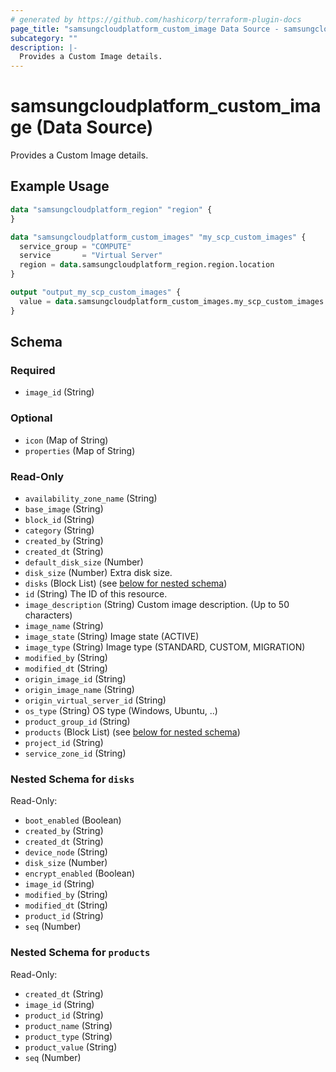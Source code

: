 ```yaml
---
# generated by https://github.com/hashicorp/terraform-plugin-docs
page_title: "samsungcloudplatform_custom_image Data Source - samsungcloudplatform"
subcategory: ""
description: |-
  Provides a Custom Image details.
---
```


# samsungcloudplatform_custom_image (Data Source)

Provides a Custom Image details.

## Example Usage

```terraform
data "samsungcloudplatform_region" "region" {
}

data "samsungcloudplatform_custom_images" "my_scp_custom_images" {
  service_group = "COMPUTE"
  service       = "Virtual Server"
  region = data.samsungcloudplatform_region.region.location
}

output "output_my_scp_custom_images" {
  value = data.samsungcloudplatform_custom_images.my_scp_custom_images
}
```

<!-- schema generated by tfplugindocs -->
## Schema

### Required

- `image_id` (String)

### Optional

- `icon` (Map of String)
- `properties` (Map of String)

### Read-Only

- `availability_zone_name` (String)
- `base_image` (String)
- `block_id` (String)
- `category` (String)
- `created_by` (String)
- `created_dt` (String)
- `default_disk_size` (Number)
- `disk_size` (Number) Extra disk size.
- `disks` (Block List) (see [below for nested schema](#nestedblock--disks))
- `id` (String) The ID of this resource.
- `image_description` (String) Custom image description. (Up to 50 characters)
- `image_name` (String)
- `image_state` (String) Image state (ACTIVE)
- `image_type` (String) Image type (STANDARD, CUSTOM, MIGRATION)
- `modified_by` (String)
- `modified_dt` (String)
- `origin_image_id` (String)
- `origin_image_name` (String)
- `origin_virtual_server_id` (String)
- `os_type` (String) OS type (Windows, Ubuntu, ..)
- `product_group_id` (String)
- `products` (Block List) (see [below for nested schema](#nestedblock--products))
- `project_id` (String)
- `service_zone_id` (String)

<a id="nestedblock--disks"></a>
### Nested Schema for `disks`

Read-Only:

- `boot_enabled` (Boolean)
- `created_by` (String)
- `created_dt` (String)
- `device_node` (String)
- `disk_size` (Number)
- `encrypt_enabled` (Boolean)
- `image_id` (String)
- `modified_by` (String)
- `modified_dt` (String)
- `product_id` (String)
- `seq` (Number)


<a id="nestedblock--products"></a>
### Nested Schema for `products`

Read-Only:

- `created_dt` (String)
- `image_id` (String)
- `product_id` (String)
- `product_name` (String)
- `product_type` (String)
- `product_value` (String)
- `seq` (Number)



